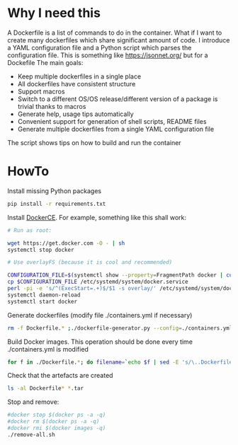 # Why I need this

A Dockerfile is a list of commands to do in the container. 
What if I want to create many dockerfiles which share significant amount of code. I introduce a YAML configuration file and a Python script which parses the configuration file. 
This is something like https://jsonnet.org/ but for a Dockefile
The main goals:

* Keep multiple dockerfiles in a single place
* All dockerfiles have consistent structure
* Support macros
* Switch to a different OS/OS release/different version of a package is trivial thanks to macros
* Generate help, usage tips automatically
* Convenient support for generation of shell scripts, README files
* Generate multiple dockerfiles from a single YAML configuration file

The script shows tips on how to build and run the container
   

# HowTo

Install missing Python packages
```sh
pip install -r requirements.txt
```

Install [DockerCE](https://docs.docker.com/engine/installation/linux/ubuntu/). For example, something like this shall work:

```sh 
# Run as root:

wget https://get.docker.com -O - | sh
systemctl stop docker

# Use overlayFS (because it is cool and recommended)

CONFIGURATION_FILE=$(systemctl show --property=FragmentPath docker | cut -f2 -d=)
cp $CONFIGURATION_FILE /etc/systemd/system/docker.service
perl -pi -e 's/^(ExecStart=.+)$/$1 -s overlay/' /etc/systemd/system/docker.service
systemctl daemon-reload
systemctl start docker
```

Generate dockerfiles (modify file ./containers.yml if necessary)

```sh 
rm -f Dockerfile.* ;./dockerfile-generator.py --config=./containers.yml   
```

Build Docker images. This operation should be done every time ./containers.yml is modified

```sh
for f in ./Dockerfile.*; do filename=`echo $f | sed -E 's/\..Dockerfile.(\S+)/\1/'`;echo Processing $filename;sudo docker build -t $filename -f $f  .;sudo docker save $filename -o $filename.tar;done
```

Check that the artefacts are created
```sh
ls -al Dockerfile* *.tar
```


Stop and remove:
```sh
#docker stop $(docker ps -a -q)
#docker rm $(docker ps -a -q)
#docker rmi $(docker images -q)
./remove-all.sh
```
